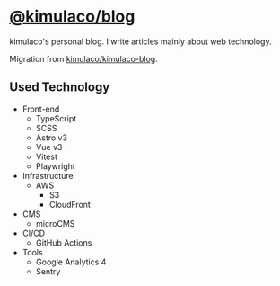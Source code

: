 # [@kimulaco/blog](https://blog.kimulaco.dev/)

kimulaco's personal blog. I write articles mainly about web technology.

Migration from [kimulaco/kimulaco-blog](https://github.com/kimulaco/kimulaco-blog/tree/master).

## Used Technology

- Front-end
  - TypeScript
  - SCSS
  - Astro v3
  - Vue v3
  - Vitest
  - Playwright
- Infrastructure
  - AWS
    - S3
    - CloudFront
- CMS
  - microCMS
- CI/CD
  - GitHub Actions
- Tools
  - Google Analytics 4
  - Sentry
